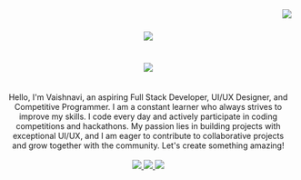 <img align="right" src="https://visitor-badge.laobi.icu/badge?page_id=VaishnaviMankala19.VaishnaviMankala19" />

<h1 align="center">
    <img src="https://readme-typing-svg.herokuapp.com/?font=Righteous&size=35&color=000000&center=true&vCenter=true&width=600&height=70&duration=4000&lines=Hello!+👋+I'm+Mankala+Vaishnavi!;" />
</h1>

<h1 align="center">
    <img src="https://readme-typing-svg.herokuapp.com/?font=Righteous&size=35&center=true&vCenter=true&width=1000&height=70&duration=4000&lines=Aspiring+Full+Stack+Developer;UI/UX+Designer;Competitive+Coder;" />
</h1>

<br/>

<div align="center">
    Hello, I'm Vaishnavi, an aspiring Full Stack Developer, UI/UX Designer, and Competitive Programmer. I am a constant learner who always strives to improve my skills. I code every day and actively participate in coding competitions and hackathons. My passion lies in building projects with exceptional UI/UX, and I am eager to contribute to collaborative projects and grow together with the community. Let's create something amazing! 
</div>

<br/>
<div align="center"> 
  <a href="mailto:mankala.vaishnavi.2004@gmail.com">
    <img src="https://img.shields.io/badge/Gmail-333333?style=for-the-badge&logo=gmail&logoColor=red" />
  </a>
  <a href="https://www.linkedin.com/in/vaishnavi-mankala-33a256252/" target="_blank">
    <img src="https://img.shields.io/badge/LinkedIn-0077B5?style=for-the-badge&logo=linkedin&logoColor=white" target="_blank" />
  </a>
  <a href="https://portfolio-sigma-eight-45.vercel.app/" target="_blank">
     <img src="https://img.shields.io/badge/Portfolio-FF5722?style=for-the-badge&logo=todoist&logoColor=white" target="_blank" /> <!-- sqlite, safari, google-chrome are other good icon options -->
  </a>
</div>
